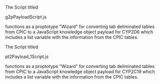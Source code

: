 The Script titled 

g2pPayloadScript.js 

functions as a proptotype "Wizard" for converting tab deliminated tables from CPIC to a JavaScript knowledge object payload for CYP2D6 which includes a list variable with the information from the CPIC tables.


The Script titled 

pt2Payload_1Script.js 

functions as a proptotype "Wizard" for converting tab deliminated tables from CPIC to a JavaScript knowledge object payload for CYP2C19 which includes a list variable with the information from the CPIC tables.
